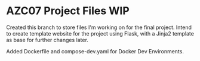 # AZC07 Project Files WIP

Created this branch to store files I'm working on for the final project.
Intend to create template website for the project using Flask, with a Jinja2 template as base for further changes later.

Added Dockerfile and compose-dev.yaml for Docker Dev Environments.


